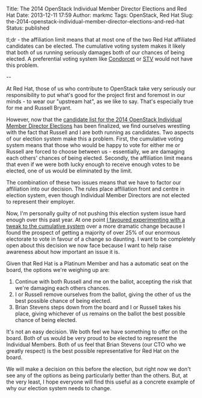 Title: The 2014 OpenStack Individual Member Director Elections and Red Hat
Date: 2013-12-11 17:59
Author: markmc
Tags: OpenStack, Red Hat
Slug: the-2014-openstack-individual-member-director-elections-and-red-hat
Status: published

tl;dr - the affiliation limit means that at most one of the two Red Hat
affiliated candidates can be elected. The cumulative voting system makes
it likely that both of us running seriously damages both of our chances
of being elected. A preferential voting system like
[Condorcet](https://wiki.openstack.org/w/images/4/41/Condorcet-briefing_10_16_2013.pdf)
or
[STV](https://wiki.openstack.org/w/images/f/f1/OpenStack_Board_Briefing_on_STV_10_16_2013.pdf)
would not have this problem.

--

At Red Hat, those of us who contribute to OpenStack take very seriously
our responsibility to put what's good for the project first and foremost
in our minds - to wear our "upstream hat", as we like to say. That's
especially true for me and Russell Bryant.

However, now that the [candidate list for the 2014 OpenStack Individual
Member Director
Elections](https://www.openstack.org/election/2014-individual-director-election/CandidateList)
has been finalized, we find ourselves wrestling with the fact that
Russell and I are both running as candidates. Two aspects of our
election system make this a problem. First, the cumulative voting system
means that those who would be happy to vote for either me or Russell are
forced to choose between us - essentially, we are damaging each others'
chances of being elected. Secondly, the affiliation limit means that
even if we were both lucky enough to receive enough votes to be elected,
one of us would be eliminated by the limit.

The combination of these two issues means that we have to factor our
affiliation into our decision. The rules place affiliation front and
centre in election system, even though Individual Member Directors are
not elected to represent their employer.

Now, I'm personally guilty of not pushing this election system issue
hard enough over this past year. At one point [I favoured experimenting
with a tweak to the cumulative
system](http://blogs.gnome.org/markmc/2013/10/03/oct-3rd-openstack-foundation-board-meeting/)
over a more dramatic change because I found the prospect of getting a
majority of over 25% of our enormous electorate to vote in favour of a
change so daunting. I want to be completely open about this decision we
now face because I want to help raise awareness about how important an
issue it is.

Given that Red Hat is a Platinum Member and has a automatic seat on the
board, the options we're weighing up are:

1.  Continue with both Russell and me on the ballot, accepting the risk
    that we're damaging each others chances.
2.  I or Russell remove ourselves from the ballot, giving the other of
    us the best possible chance of being elected.
3.  Brian Stevens steps down from the board and I or Russell takes his
    place, giving whichever of us remains on the ballot the best
    possible chance of being elected.

It's not an easy decision. We both feel we have something to offer on
the board. Both of us would be very proud to be elected to represent the
Individual Members. Both of us feel that Brian Stevens (our CTO who we
greatly respect) is the best possible representative for Red Hat on the
board.

We will make a decision on this before the election, but right now we
don't see any of the options as being particularly better than the
others. But, at the very least, I hope everyone will find this useful as
a concrete example of why our election system needs to change.
